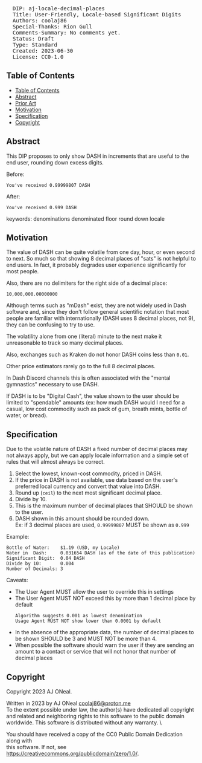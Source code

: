 <pre>
  DIP: aj-locale-decimal-places
  Title: User-Friendly, Locale-based Significant Digits
  Authors: coolaj86
  Special-Thanks: Rion Gull
  Comments-Summary: No comments yet.
  Status: Draft
  Type: Standard
  Created: 2023-06-30
  License: CC0-1.0
</pre>

## Table of Contents

- [Table of Contents](#table-of-contents)
- [Abstract](#abstract)
- [Prior Art](#prior-art)
- [Motivation](#motivation)
- [Specification](#specification)
- [Copyright](#copyright)

## Abstract

This DIP proposes to only show DASH in increments that are useful to the end
user, rounding down excess digits.

Before:

```text
You've received 0.99999807 DASH
```

After:

```text
You've received 0.999 DASH
```

keywords: denominations denominated floor round down locale

## Motivation

The value of DASH can be quite volatile from one day, hour, or even second to
next. So much so that showing 8 decimal places of "sats" is not helpful to end
users. In fact, it probably degrades user experience significantly for most
people.

Also, there are no delimiters for the right side of a decimal place:

```
10,000,000.00000000
```

Although terms such as "mDash" exist, they are not widely used in Dash software
and, since they don't follow general scientific notation that most people are
familiar with internationally (DASH uses 8 decimal places, not 9), they can be
confusing to try to use.

The volatility alone from one (literal) minute to the next make it unreasonable
to track so many decimal places.

Also, exchanges such as Kraken do not honor DASH coins less than `0.01`.

Other price estimators rarely go to the full 8 decimal places.

In Dash Discord channels this is often associated with the "mental gymnastics"
necessary to use DASH.

If DASH is to be "Digital Cash", the value shown to the user should be limited
to "spendable" amounts (ex: how much DASH would I need for a casual, low cost
commodity such as pack of gum, breath mints, bottle of water, or bread).

## Specification

Due to the volatile nature of DASH a fixed number of decimal places may not
always apply, but we can apply locale information and a simple set of rules that
will almost always be correct.

1. Select the lowest, known-cost commodity, priced in DASH.
2. If the price in DASH is not available, use data based on the user's preferred
   local currency and convert that value into DASH.
3. Round up (`ceil`) to the next most significant decimal place.
4. Divide by 10.
5. This is the maximum number of decimal places that SHOULD be shown to the
   user.
6. DASH shown in this amount should be rounded down. \
   Ex: if 3 decimal places are used, `0.99999807` MUST be shown as `0.999`

Example:

```text
Bottle of Water:    $1.19 (USD, my Locale)
Water in  Dash:     0.031654 DASH (as of the date of this publication)
Significant Digit:  0.04 DASH
Divide by 10:       0.004
Number of Decimals: 3
```

Caveats:

- The User Agent MUST allow the user to override this in settings
- The User Agent MUST NOT exceed this by more than 1 decimal place by default
  ```
  Algorithm suggests 0.001 as lowest denomination
  Usage Agent MUST NOT show lower than 0.0001 by default
  ```
- In the absence of the appropriate data, the number of decimal places to be
  shown SHOULD be 3 and MUST NOT be more than 4.
- When possible the software should warn the user if they are sending an amount
  to a contact or service that will not honor that number of decimal places

## Copyright

Copyright 2023 AJ ONeal.

Written in 2023 by AJ ONeal <coolaj86@proton.me> \
To the extent possible under law, the author(s) have dedicated all copyright \
and related and neighboring rights to this software to the public domain \
worldwide. This software is distributed without any warranty. \

You should have received a copy of the CC0 Public Domain Dedication along with \
this software. If not, see <https://creativecommons.org/publicdomain/zero/1.0/>.
